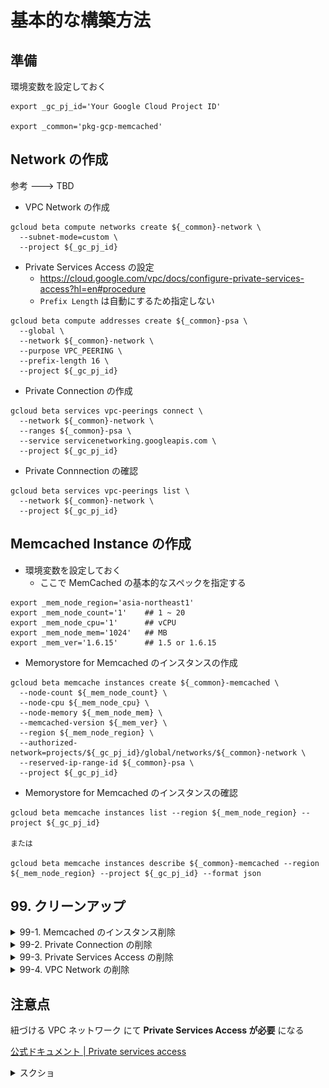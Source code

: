 # 基本的な構築方法

## 準備

環境変数を設定しておく

```
export _gc_pj_id='Your Google Cloud Project ID'

export _common='pkg-gcp-memcached'
```

## Network の作成

参考 ---> TBD

+ VPC Network の作成

```
gcloud beta compute networks create ${_common}-network \
  --subnet-mode=custom \
  --project ${_gc_pj_id}
```

+ Private Services Access の設定
  + https://cloud.google.com/vpc/docs/configure-private-services-access?hl=en#procedure
  + `Prefix Length` は自動にするため指定しない

```
gcloud beta compute addresses create ${_common}-psa \
  --global \
  --network ${_common}-network \
  --purpose VPC_PEERING \
  --prefix-length 16 \
  --project ${_gc_pj_id}
```

+ Private Connection の作成

```
gcloud beta services vpc-peerings connect \
  --network ${_common}-network \
  --ranges ${_common}-psa \
  --service servicenetworking.googleapis.com \
  --project ${_gc_pj_id}
```

+ Private Connnection の確認

```
gcloud beta services vpc-peerings list \
  --network ${_common}-network \
  --project ${_gc_pj_id}
```

## Memcached Instance の作成

+ 環境変数を設定しておく
  + ここで MemCached の基本的なスペックを指定する

```
export _mem_node_region='asia-northeast1'
export _mem_node_count='1'    ## 1 ~ 20
export _mem_node_cpu='1'      ## vCPU
export _mem_node_mem='1024'   ## MB
export _mem_ver='1.6.15'      ## 1.5 or 1.6.15
```

+ Memorystore for Memcached のインスタンスの作成

```
gcloud beta memcache instances create ${_common}-memcached \
  --node-count ${_mem_node_count} \
  --node-cpu ${_mem_node_cpu} \
  --node-memory ${_mem_node_mem} \
  --memcached-version ${_mem_ver} \
  --region ${_mem_node_region} \
  --authorized-network=projects/${_gc_pj_id}/global/networks/${_common}-network \
  --reserved-ip-range-id ${_common}-psa \
  --project ${_gc_pj_id}
```

+ Memorystore for Memcached のインスタンスの確認

```
gcloud beta memcache instances list --region ${_mem_node_region} --project ${_gc_pj_id}

または

gcloud beta memcache instances describe ${_common}-memcached --region ${_mem_node_region} --project ${_gc_pj_id} --format json
```

## 99. クリーンアップ

<details>
<summary>99-1. Memcached のインスタンス削除</summary>

```
gcloud beta memcache instances delete ${_common}-memcached \
  --region ${_mem_node_region} \
  --project ${_gc_pj_id}
```

</details>


<details>
<summary>99-2. Private Connection の削除</summary>

```
gcloud beta services vpc-peerings delete \
  --network ${_common}-network \
  --service servicenetworking.googleapis.com \
  --project ${_gc_pj_id}
```

</details>

<details>
<summary>99-3. Private Services Access の削除</summary>

```
gcloud beta compute addresses delete ${_common}-psa \
  --global \
  --project ${_gc_pj_id}
```

</details>

<details>
<summary>99-4. VPC Network の削除</summary>

```
gcloud beta compute networks delete ${_common}-network \
  --project ${_gc_pj_id}
```

</details>


## 注意点

紐づける VPC ネットワーク にて **Private Services Access が必要** になる

[公式ドキュメント | Private services access](https://cloud.google.com/vpc/docs/private-services-access?hl=en)

<details>
<summary>スクショ</summary>

![](./_img/psa.png)

</details>
